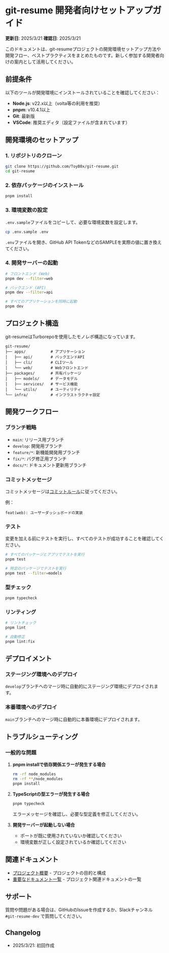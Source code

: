 # git-resume 開発者向けセットアップガイド

**更新日**: 2025/3/21
**確認日**: 2025/3/21

このドキュメントは、git-resumeプロジェクトの開発環境セットアップ方法や開発フロー、ベストプラクティスをまとめたものです。新しく参加する開発者向けの案内として活用してください。

## 前提条件

以下のツールが開発環境にインストールされていることを確認してください：

- **Node.js**: v22.x以上（volta等の利用を推奨）
- **pnpm**: v10.4.1以上
- **Git**: 最新版
- **VSCode**: 推奨エディタ（設定ファイルが含まれています）

## 開発環境のセットアップ

### 1. リポジトリのクローン

```bash
git clone https://github.com/ToyB0x/git-resume.git
cd git-resume
```

### 2. 依存パッケージのインストール

```bash
pnpm install
```

### 3. 環境変数の設定

`.env.sample`ファイルをコピーして、必要な環境変数を設定します。

```bash
cp .env.sample .env
```

`.env`ファイルを開き、GitHub API TokenなどのSAMPLEを実際の値に置き換えてください。

### 4. 開発サーバーの起動

```bash
# フロントエンド (Web)
pnpm dev --filter=web

# バックエンド (API)
pnpm dev --filter=api

# すべてのアプリケーションを同時に起動
pnpm dev
```

## プロジェクト構造

git-resumeはTurborepoを使用したモノレポ構造になっています。

```
git-resume/
├── apps/           # アプリケーション
│   ├── api/        # バックエンドAPI
│   ├── cli/        # CLIツール
│   └── web/        # Webフロントエンド
├── packages/       # 共有パッケージ
│   ├── models/     # データモデル
│   ├── services/   # サービス機能
│   └── utils/      # ユーティリティ
└── infra/          # インフラストラクチャ設定
```

## 開発ワークフロー

### ブランチ戦略

- `main`: リリース用ブランチ
- `develop`: 開発用ブランチ
- `feature/*`: 新機能開発用ブランチ
- `fix/*`: バグ修正用ブランチ
- `docs/*`: ドキュメント更新用ブランチ

### コミットメッセージ

コミットメッセージは[コミットルール](./.clinerules/commit-rules.md)に従ってください。

例：
```
feat(web): ユーザーダッシュボードの実装
```

### テスト

変更を加える前にテストを実行し、すべてのテストが成功することを確認してください。

```bash
# すべてのパッケージとアプリでテストを実行
pnpm test

# 特定のパッケージでテストを実行
pnpm test --filter=models
```

### 型チェック

```bash
pnpm typecheck
```

### リンティング

```bash
# リントチェック
pnpm lint

# 自動修正
pnpm lint:fix
```

## デプロイメント

### ステージング環境へのデプロイ

`develop`ブランチへのマージ時に自動的にステージング環境にデプロイされます。

### 本番環境へのデプロイ

`main`ブランチへのマージ時に自動的に本番環境にデプロイされます。

## トラブルシューティング

### 一般的な問題

1. **pnpm installで依存関係エラーが発生する場合**
   ```bash
   rm -rf node_modules
   rm -rf **/node_modules
   pnpm install
   ```

2. **TypeScriptの型エラーが発生する場合**
   ```bash
   pnpm typecheck
   ```
   エラーメッセージを確認し、必要な型定義を修正してください。

3. **開発サーバーが起動しない場合**
   - ポートが既に使用されていないか確認してください
   - 環境変数が正しく設定されているか確認してください

## 関連ドキュメント

- [プロジェクト概要](./project-overview.md) - プロジェクトの目的と構成
- [重要なドキュメント一覧](./.clinerules/important-docs.md) - プロジェクト関連ドキュメントの一覧

## サポート

質問や問題がある場合は、GitHubのIssueを作成するか、Slackチャンネル `#git-resume-dev` で質問してください。

## Changelog

- 2025/3/21: 初回作成
